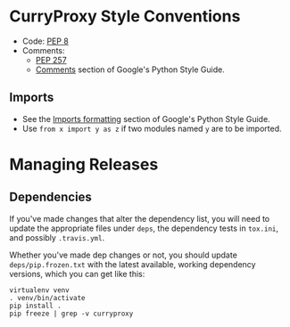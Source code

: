 CurryProxy Style Conventions
============================

- Code: [PEP 8](http://www.python.org/dev/peps/pep-0008/)
- Comments:
  - [PEP 257](http://www.python.org/dev/peps/pep-0257/)
  - [Comments](http://google-styleguide.googlecode.com/svn/trunk/pyguide.html?showone=Comments#Comments) section of Google's Python Style Guide.

Imports
-------

- See the [Imports formatting](http://google-styleguide.googlecode.com/svn/trunk/pyguide.html?showone=Imports_formatting#Imports_formatting) section of Google's Python Style Guide.
- Use `from x import y as z` if two modules named `y` are to be imported.

Managing Releases
=================

Dependencies
------------

If you've made changes that alter the dependency list, you will need to
update the appropriate files under `deps`, the dependency tests in
`tox.ini`, and possibly `.travis.yml`.

Whether you've made dep changes or not, you should update
`deps/pip.frozen.txt` with the latest available, working dependency
versions, which you can get like this:

```
virtualenv venv
. venv/bin/activate
pip install .
pip freeze | grep -v curryproxy
```
